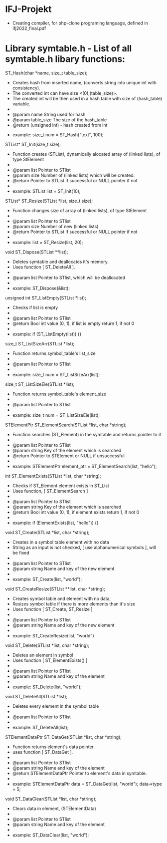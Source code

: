 # IFJ-Projekt
 * Creating compiler, for php-clone programing language, defined in ifj2022_final.pdf


# Library symtable.h - List of all symtable.h libary functions:

ST_Hash(char *name, size_t table_size);
 * Creates hash from inserted name, (converts string into unique int with consistency).
 * The converted int can have size <(0),(table_size)>. 
 * The created int will be then used in a hash table with size of (hash_table) variable.
 * 
 * @param name String used for hash
 * @param table_size The size of the hash_table
 * @return (unsigned int) - hash created from int

- example: size_t num = ST_Hash("text", 100);


STList* ST_Init(size_t size);  
 * Function creates (STList), dynamically alocated array of (linked lists), of type StElement
 * 
 * @param list Pointer to STlist
 * @param size Number of (linked lists) which will be created.
 * @return Pointer to STList if successful or NULL pointer if not
 * 
 * example: STList list = ST_Init(10);


STList* ST_Resize(STList *list, size_t size);
 * Function changes size of array of (linked lists), of type StElement
 * 
 * @param list Pointer to STlist
 * @param size Number of new (linked lists).
 * @return Pointer to STList if successful or NULL pointer if not
 * 
 * example: list = ST_Resize(list, 20);


void ST_Dispose(STList **list);    
 * Deletes symtable and deallocates it's memory.
 * Uses function [ ST_DeleteAll ].
 * 
 * @param list Pointer to STlist, which will be deallocated
 * 
 * example: ST_Dispose(&list);


unsigned int ST_ListEmpty(STList *list); 
 * Checks if list is empty
 * 
 * @param list Pointer to STlist
 * @return Bool int value (0, 1), if list is empty return 1, if not 0
 * 
 * example: if (ST_ListEmpty(list)) {}


size_t ST_ListSizeArr(STList *list);
 * Function returns symbol_table's list_size
 * 
 * @param list Pointer to STlist
 * 
 * example: size_t num = ST_ListSizeArr(list);


size_t ST_ListSizeEle(STList *list);  
 * Function returns symbol_table's element_size
 * 
 * @param list Pointer to STlist
 * 
 * example: size_t num = ST_ListSizeEle(list);


STElementPtr ST_ElementSearch(STList *list, char *string);
 * Function searches (ST_Element) in the symtable and returns pointer to it
 * 
 * @param list Pointer to STlist
 * @param string Key of the element which is searched
 * @return Pointer to STElement or NULL if unsuccessful
 * 
 * example: STElementPtr element_ptr = ST_ElementSearch(list, "hello");


int ST_ElementExists(STList *list, char *string);
 * Checks if ST_Element element exists in ST_List
 * Uses function, [ ST_ElementSearch ]
 * 
 * @param list Pointer to STlist
 * @param string Key of the element which is searched
 * @return Bool int value (0, 1), if element exists return 1, if not 0
 * 
 * example: if (ElementExists(list, "hello")) {}


void ST_Create(STList *list, char *string);
 * Creates in a symbol table element with no data
 * String as an input is not checked, [ use alphanumerical symbols ], will be fixed
 * 
 * @param list Pointer to STlist
 * @param string Name and key of the new element 
 * 
 * example: ST_Create(list, "world");


void ST_CreateResize(STList **list, char *string);
 * Creates symbol table and element with no data,
 * Resizes symbol table if there is more elements than it's size
 * Uses function [ ST_Create, ST_Resize ] 
 * 
 * @param list Pointer to STlist
 * @param string Name and key of the new element 
 * 
 * example: ST_CreateResize(list, "world")


void ST_Delete(STList *list, char *string);  
 * Deletes an element in symbol 
 * Uses function [ ST_ElementExists() ]
 * 
 * @param list Pointer to STlist
 * @param string Name and key of the element
 * 
 * example: ST_Delete(list, "world");


void ST_DeleteAll(STList *list);   
 * Deletes every element in the symbol table
 * 
 * @param list Pointer to STlist
 * 
 * example: ST_DeleteAll(list);


STElementDataPtr ST_DataGet(STList *list, char *string); 
 * Function returns element's data pointer.
 * uses function [ ST_DataGet ].
 * 
 * @param list Pointer to STlist
 * @param string Name and key of the element 
 * @return STElementDataPtr Pointer to element's data in symtable.
 * 
 * example: STElementDataPtr data = ST_DataGet(list, "world");   data->type = 5;


void ST_DataClear(STList *list, char *string);     
 * Clears data in element, (STElementData)
 * 
 * @param list Pointer to STlist
 * @param string Name and key of the element 
 * 
 * example: ST_DataClear(list, "world"); 

